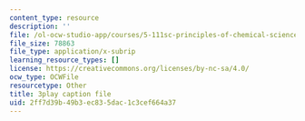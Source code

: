 ```yaml
---
content_type: resource
description: ''
file: /ol-ocw-studio-app/courses/5-111sc-principles-of-chemical-science-fall-2014/2ff7d39b49b3ec835dac1c3cef664a37_NIZFPnHtrBA.srt
file_size: 78863
file_type: application/x-subrip
learning_resource_types: []
license: https://creativecommons.org/licenses/by-nc-sa/4.0/
ocw_type: OCWFile
resourcetype: Other
title: 3play caption file
uid: 2ff7d39b-49b3-ec83-5dac-1c3cef664a37
---
```

